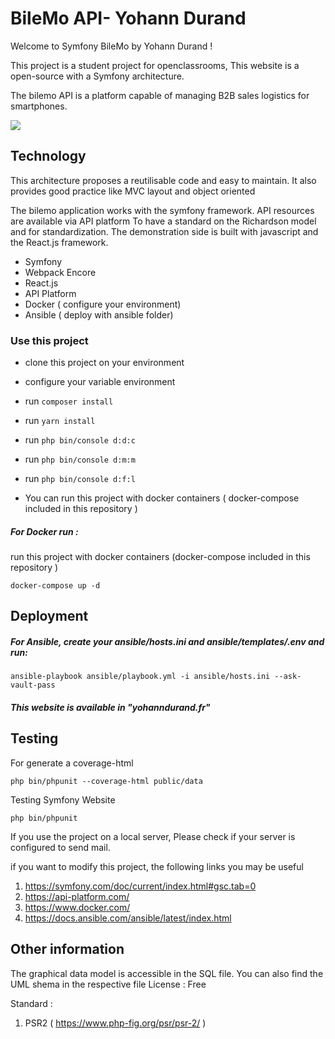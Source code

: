 # BileMo API- Yohann Durand 

Welcome to Symfony BileMo by Yohann Durand !

This project is a student project for openclassrooms,
This website is a open-source with a Symfony architecture.

The bilemo API is a platform capable of managing B2B sales logistics for smartphones.

<a href="https://codeclimate.com/github/Yohann76/BileMo_B2B_API/maintainability"><img src="https://api.codeclimate.com/v1/badges/6d9c6dc3ddcbec63fddb/maintainability" /></a>

## Technology 

This architecture proposes a reutilisable code and easy to maintain. It also provides good practice like MVC layout and object oriented

The bilemo application works with the symfony framework.
API resources are available via API platform To have a standard on the Richardson model and for standardization.
The demonstration side is built with javascript and the React.js framework.

- Symfony
- Webpack Encore
- React.js
- API Platform
- Docker ( configure your environment)
- Ansible ( deploy with ansible folder)

### Use this project 

-  clone this project on your environment 
-  configure your variable environment
-  run `composer install`
-  run `yarn install`
-  run `php bin/console d:d:c`
-  run `php bin/console d:m:m`
-  run `php bin/console d:f:l`

-  You can run this project with docker containers ( docker-compose included in this repository )

##### For Docker run :
run this project with docker containers (docker-compose included in this repository )
```
docker-compose up -d
```
## Deployment

##### For Ansible, create your ansible/hosts.ini and ansible/templates/.env and run:
```
ansible-playbook ansible/playbook.yml -i ansible/hosts.ini --ask-vault-pass
```

##### This website is available in "yohanndurand.fr" 

## Testing 
For generate a coverage-html
```
php bin/phpunit --coverage-html public/data 
```
Testing Symfony Website
```
php bin/phpunit
```

If you use the project on a local server, 
Please check if your server is configured to send mail.

if you want to modify this project,
the following links you may be useful

1. https://symfony.com/doc/current/index.html#gsc.tab=0
2. https://api-platform.com/
3. https://www.docker.com/
4. https://docs.ansible.com/ansible/latest/index.html

## Other information 

The graphical data model is accessible in the SQL file. You can also find the UML shema in the respective file
License : Free

Standard :
1. PSR2 ( https://www.php-fig.org/psr/psr-2/ )






